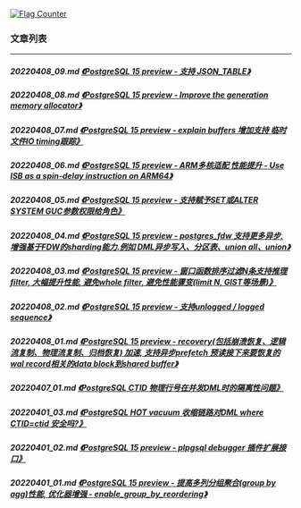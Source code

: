 <a rel="nofollow" href="http://info.flagcounter.com/h9V1"  ><img src="http://s03.flagcounter.com/count/h9V1/bg_FFFFFF/txt_000000/border_CCCCCC/columns_2/maxflags_12/viewers_0/labels_0/pageviews_0/flags_0/"  alt="Flag Counter"  border="0"  ></a>  
  
### 文章列表  
----  
##### 20220408_09.md   [《PostgreSQL 15 preview - 支持 JSON_TABLE》](20220408_09.md)  
##### 20220408_08.md   [《PostgreSQL 15 preview - Improve the generation memory allocator》](20220408_08.md)  
##### 20220408_07.md   [《PostgreSQL 15 preview - explain buffers 增加支持 临时文件IO timing跟踪》](20220408_07.md)  
##### 20220408_06.md   [《PostgreSQL 15 preview - ARM多核适配 性能提升 - Use ISB as a spin-delay instruction on ARM64》](20220408_06.md)  
##### 20220408_05.md   [《PostgreSQL 15 preview - 支持赋予SET或ALTER SYSTEM GUC参数权限给角色》](20220408_05.md)  
##### 20220408_04.md   [《PostgreSQL 15 preview - postgres_fdw 支持更多异步, 增强基于FDW的sharding能力.例如 DML异步写入、分区表、union all、union》](20220408_04.md)  
##### 20220408_03.md   [《PostgreSQL 15 preview - 窗口函数排序过滤N条支持推理filter, 大幅提升性能, 避免whole filter, 避免性能骤变(limit N, GIST等场景)》](20220408_03.md)  
##### 20220408_02.md   [《PostgreSQL 15 preview - 支持unlogged / logged sequence》](20220408_02.md)  
##### 20220408_01.md   [《PostgreSQL 15 preview - recovery(包括崩溃恢复、逻辑流复制、物理流复制、归档恢复) 加速, 支持异步prefetch 预读接下来要恢复的wal record相关的data block到shared buffer》](20220408_01.md)  
##### 20220407_01.md   [《PostgreSQL CTID 物理行号在并发DML时的隔离性问题》](20220407_01.md)  
##### 20220401_03.md   [《PostgreSQL HOT vacuum 收缩链路对DML where CTID=ctid 安全吗?》](20220401_03.md)  
##### 20220401_02.md   [《PostgreSQL 15 preview - plpgsql debugger 插件扩展接口》](20220401_02.md)  
##### 20220401_01.md   [《PostgreSQL 15 preview - 提高多列分组聚合(group by agg)性能, 优化器增强 - enable_group_by_reordering》](20220401_01.md)  
